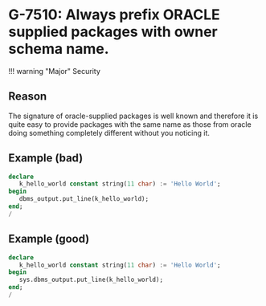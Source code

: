 # G-7510: Always prefix ORACLE supplied packages with owner schema name.

!!! warning "Major"
    Security

## Reason

The signature of oracle-supplied packages is well known and therefore it is quite easy to provide packages with the same name as those from oracle doing something completely different without you noticing it.

## Example (bad)

```sql
declare
   k_hello_world constant string(11 char) := 'Hello World';
begin
   dbms_output.put_line(k_hello_world);
end;
/
```

## Example (good)

```sql
declare
   k_hello_world constant string(11 char) := 'Hello World';
begin
   sys.dbms_output.put_line(k_hello_world);
end;
/
```
